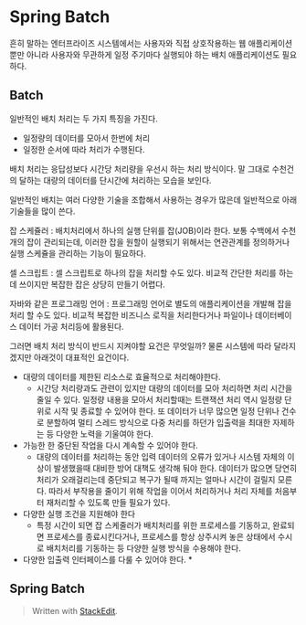 # Spring Batch

흔히 말하는 엔터프라이즈 시스템에서는 사용자와 직접 상호작용하는 웹 애플리케이션 뿐만 아니라 사용자와 무관하게 일정 주기마다 실행되야 하는 배치 애플리케이션도 필요하다. 

## Batch

일반적인 배치 처리는 두 가지 특징을 가진다.
* 일정량의 데이터를 모아서 한번에 처리
* 일정한 순서에 따라 처리가 수행된다.

배치 처리는 응답성보다 시간당 처리량을 우선시 하는 처리 방식이다. 말 그대로 수천건의 달하는 대량의 데이터를 단시간에 처리하는 모습을 보인다.

일반적인 배치는 여러 다양한 기술을 조합해서 사용하는 경우가 많은데 일반적으로 아래 기술들을 많이 쓴다.

잡 스케쥴러
: 배치처리에서 하나의 실행 단위를 잡(JOB)이라 한다. 보통 수백에서 수천개의 잡이 관리되는데, 이러한 잡을 원할이 실행되기 위해서는 연관관계를 정의하거나 실행 스케쥴을 관리하는 기능이 필요하다.

셀 스크립트
: 셀 스크립트로 하나의 잡을 처리할 수도 있다. 비교적 간단한 처리를 하는데 쓰이지만 복잡한 잡은 상당히 만들기 어렵다.

자바와 같은 프로그래밍 언어
:  프로그래밍 언어로 별도의 애플리케이션을 개발해 잡을 처리 할 수도 있다.  비교적 복잡한 비즈니스 로직을 처리한다거나 파일이나 데이터베이스 데이터 가공 처리등에 활용된다. 

그러면 배치 처리 방식이 반드시 지켜야할 요건은 무엇일까? 물론 시스템에 따라 달라지겠지만 아래것이 대표적인 요건이다.  

* 대량의 데이터를 제한된 리소스로 효율적으로 처리해야한다.
	* 시간당 처리량과도 관련이 있지만 대량의 데이터를 모아 처리하면 처리 시간을 줄일 수 있다. 일정량 내용을 모아서 처리할때는 트랜잭션 처리 역시 일정량 단위로 시작 및 종료할 수 있어야 한다. 또 데이터가 너무 많으면 일정 단위나 건수로 분할하여 멀티 스레드 방식으로 다중 처리를 하던가 입출력을 최대한 자제하는 등 다양한 노력을 기울여야 한다.
* 가능한 한 중단된 작업을 다시 계속할 수 있어야 한다.
	* 대량의 데이터를 처리하는 동안 입력 데이터의 오류가 있거나 시스템 자체의 이상이 발생했을때 대비한 방어 대책도 생각해 둬야 한다. 데이터가 많으면 당연히 처리가 오래걸리는데 중단되고 복구가 될때 까지는 얼마나 시간이 걸릴지 모른다. 따라서 부작용을 줄이기 위해 작업을 이어서 처리하거나 처리 자체를 처음부터 재처리할 수 있도록 만들 필요가 있다. 
* 다양한 실행 조건을 지원해야 한다
	* 특정 시간이 되면 잡 스케줄러가 배치처리를 위한 프로세스를 기동하고, 완료되면 프로세스를 종료시킨다거나, 프로세스를 항상 상주시켜 놓은 상태에서 수시로 배치처리를 기동하는 등 다양한 실행 방식을 수용해야 한다.
* 다양한 입출력 인터페이스를 다룰 수 있어야 한다.
	* 




## Spring Batch


> Written with [StackEdit](https://stackedit.io/).
<!--stackedit_data:
eyJoaXN0b3J5IjpbLTQzNzExNDU2NiwtMzgyMTA2ODk0LDE0Mz
QzNTIxNTYsMjkxODkxMjgyLC0xNzMxMTM4NzQ5LDg1OTU1NTQ2
Myw4ODg5Nzc2MDddfQ==
-->